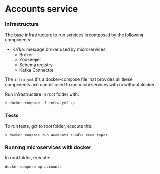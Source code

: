 # Accounts service

### Infrastructure

The base infrastructure to run services is composed by the following components:

* Kafka: message broker used by microservices
  * Broker
  * Zookeeper
  * Schema registry
  * Kafka Connector

The `infra.yml` it's a docker-compose file that provides all these components and can be used to run micro services with or without docker.

Run infrastructure in root folder with:

```
$ docker-compose -f infra.yml up
```

### Tests

To run tests, got to root folder, execute this:

```
$ docker-compose run accounts bundle exec rspec

```

### Running microservices with docker

In root folder, execute:

```
docker-compose up accounts
```
